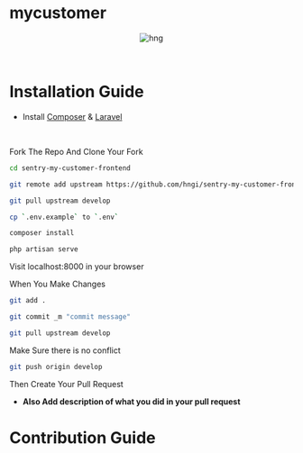 # mycustomer

<div align="center">
  
![hng](https://res.cloudinary.com/iambeejayayo/image/upload/v1554240066/brand-logo.png)

<br>

</div>

# Installation Guide

- Install [Composer](https://getcomposer.org) &  [Laravel](https://laravel.com)
 <br>



Fork The Repo And Clone Your Fork

```bash
cd sentry-my-customer-frontend
```
```bash
git remote add upstream https://github.com/hngi/sentry-my-customer-frontend.git
```

```bash
git pull upstream develop
```

```bash
cp `.env.example` to `.env`
```

```bash
composer install
```

```bash
php artisan serve
```


Visit localhost:8000 in your browser


When You Make Changes 

```bash
git add .
```

```bash
git commit _m "commit message"
```
```bash
git pull upstream develop
```
Make Sure there is no conflict

```bash
git push origin develop
```
Then Create Your Pull Request

- **Also Add description of what you did in your pull request** <br>



# Contribution Guide
